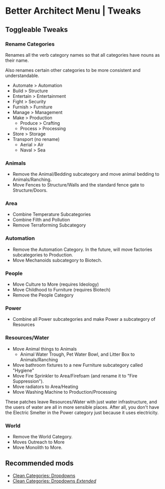 # Better Architect Menu | Tweaks

## Toggleable Tweaks

### Rename Categories

Renames all the verb category names so that all categories have nouns as their name.

Also renames certain other categories to be more consistent and understandable.

- Automate > Automation
- Build > Structure
- Entertain > Entertainment
- Fight > Security
- Furnish > Furniture
- Manage > Management
- Make > Production
    - Produce > Crafting
    - Process > Processing
- Store > Storage
- Transport (no rename)
    - Aerial > Air
    - Naval > Sea

### Animals

- Remove the Animal/Bedding subcategory and move animal bedding to Animals/Ranching.
- Move Fences to Structure/Walls and the standard fence gate to Structure/Doors.

### Area

- Combine Temperature Subcategories
- Combine Filth and Pollution
- Remove Terraforming Subcategory

### Automation

- Remove the Automation Category. In the future, will move factories subcategories to Production.
- Move Mechanoids subcategory to Biotech.

### People

- Move Culture to More (requires Ideology)
- Move Childhood to Furniture (requires Biotech)
- Remove the People Category

### Power

- Combine all Power subcategories and make Power a subcategory of Resources

### Resources/Water

- Move Animal things to Animals
    - Animal Water Trough, Pet Water Bowl, and Litter Box to Animals/Ranching
- Move bathroom fixtures to a new Furniture subcategory called "Hygiene"
- Move Fire Sprinkler to Area/Firefoam (and rename it to "Fire Suppression").
- Move radiators to Area/Heating
- Move Washing Machine to Production/Processing

These patches leave Resources/Water with just water infrastructure, and the users of water are all in more sensible places. After all, you don't have the Electric Smelter in the Power category just because it uses electricity.

### World
- Remove the World Category.
- Moves Outreach to More
- Move Monolith to More.

## Recommended mods
- [Clean Categories: Dropdowns](https://steamcommunity.com/sharedfiles/filedetails/?id=3455529827)
- [Clean Categories: Dropdowns *Extended*](https://github.com/KobeRiddle-dev/Clean-Categories-Dropdowns-Extended)
